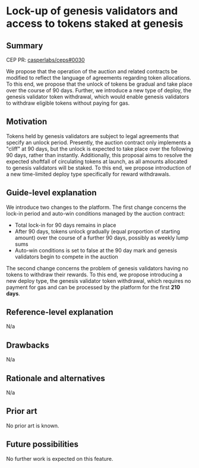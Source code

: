 # Lock-up of genesis validators and access to tokens staked at genesis

## Summary

[summary]: #summary

CEP PR: [casperlabs/ceps#0030](https://github.com/casperlabs/ceps/pull/0030)

We propose that the operation of the auction and related contracts be modified to reflect the language of agreements regarding token allocations. To this end, we propose that the unlock of tokens be gradual and take place over the course of 90 days. Further, we introduce a new type of deploy, the genesis validator token withdrawal, which would enable genesis validators to withdraw eligible tokens without paying for gas.

## Motivation

[motivation]: #motivation

Tokens held by genesis validators are subject to legal agreements that specify an unlock period. Presently, the auction contract only implements a "cliff" at 90 days, but the unlock is expected to take place over the following 90 days, rather than instantly. Additionally, this proposal aims to resolve the expected shoftfall of circulating tokens at launch, as all amounts allocated to genesis validators will be staked. To this end, we propose introduction of a new time-limited deploy type specifically for reward withdrawals.

## Guide-level explanation

[guide-level-explanation]: #guide-level-explanation

We introduce two changes to the platform. The first change concerns the lock-in period and auto-win conditions managed by the auction contract:

- Total lock-in for 90 days remains in place
- After 90 days, tokens unlock gradually (equal proportion of starting amount) over the course of a further 90 days, possibly as weekly lump sums
- Auto-win conditions is set to false at the 90 day mark and genesis validators begin to compete in the auction

The second change concerns the problem of genesis validators having no tokens to withdraw their rewards. To this end, we propose introducing a new deploy type, the genesis validator token withdrawal, which requires no payment for gas and can be processed by the platform for the first **210 days**.

## Reference-level explanation

[reference-level-explanation]: #reference-level-explanation

N/a

## Drawbacks

[drawbacks]: #drawbacks

N/a

## Rationale and alternatives

[rationale-and-alternatives]: #rationale-and-alternatives

N/a

## Prior art

[prior-art]: #prior-art

No prior art is known.

## Future possibilities

[future-possibilities]: #future-possibilities

No further work is expected on this feature.
